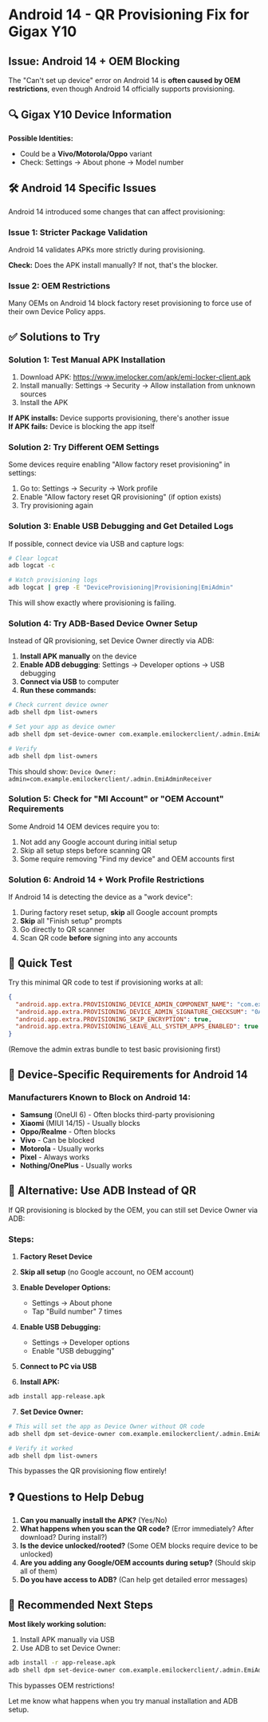 # Android 14 - QR Provisioning Fix for Gigax Y10

## Issue: Android 14 + OEM Blocking

The "Can't set up device" error on Android 14 is **often caused by OEM restrictions**, even though Android 14 officially supports provisioning.

## 🔍 Gigax Y10 Device Information

**Possible Identities:**
- Could be a **Vivo/Motorola/Oppo** variant
- Check: Settings → About phone → Model number

## 🛠️ Android 14 Specific Issues

Android 14 introduced some changes that can affect provisioning:

### Issue 1: Stricter Package Validation

Android 14 validates APKs more strictly during provisioning.

**Check:** Does the APK install manually? If not, that's the blocker.

### Issue 2: OEM Restrictions

Many OEMs on Android 14 block factory reset provisioning to force use of their own Device Policy apps.

## ✅ Solutions to Try

### Solution 1: Test Manual APK Installation

1. Download APK: https://www.imelocker.com/apk/emi-locker-client.apk
2. Install manually: Settings → Security → Allow installation from unknown sources
3. Install the APK

**If APK installs:** Device supports provisioning, there's another issue  
**If APK fails:** Device is blocking the app itself

### Solution 2: Try Different OEM Settings

Some devices require enabling "Allow factory reset provisioning" in settings:

1. Go to: Settings → Security → Work profile
2. Enable "Allow factory reset QR provisioning" (if option exists)
3. Try provisioning again

### Solution 3: Enable USB Debugging and Get Detailed Logs

If possible, connect device via USB and capture logs:

```bash
# Clear logcat
adb logcat -c

# Watch provisioning logs
adb logcat | grep -E "DeviceProvisioning|Provisioning|EmiAdmin"
```

This will show exactly where provisioning is failing.

### Solution 4: Try ADB-Based Device Owner Setup

Instead of QR provisioning, set Device Owner directly via ADB:

1. **Install APK manually** on the device
2. **Enable ADB debugging**: Settings → Developer options → USB debugging
3. **Connect via USB** to computer
4. **Run these commands:**

```bash
# Check current device owner
adb shell dpm list-owners

# Set your app as device owner
adb shell dpm set-device-owner com.example.emilockerclient/.admin.EmiAdminReceiver

# Verify
adb shell dpm list-owners
```

This should show: `Device Owner: admin=com.example.emilockerclient/.admin.EmiAdminReceiver`

### Solution 5: Check for "MI Account" or "OEM Account" Requirements

Some Android 14 OEM devices require you to:
1. Not add any Google account during initial setup
2. Skip all setup steps before scanning QR
3. Some require removing "Find my device" and OEM accounts first

### Solution 6: Android 14 + Work Profile Restrictions

If Android 14 is detecting the device as a "work device":
1. During factory reset setup, **skip** all Google account prompts
2. **Skip** all "Finish setup" prompts
3. Go directly to QR scanner
4. Scan QR code **before** signing into any accounts

## 🧪 Quick Test

Try this minimal QR code to test if provisioning works at all:

```json
{
  "android.app.extra.PROVISIONING_DEVICE_ADMIN_COMPONENT_NAME": "com.example.emilockerclient/.admin.EmiAdminReceiver",
  "android.app.extra.PROVISIONING_DEVICE_ADMIN_SIGNATURE_CHECKSUM": "0A:7D:81:7E:E5:CC:16:DA:41:ED:BB:A8:7A:91:72:64:1C:F0:28:1D:F9:23:CD:E8:11:C0:E1:07:6B:FD:29:D8",
  "android.app.extra.PROVISIONING_SKIP_ENCRYPTION": true,
  "android.app.extra.PROVISIONING_LEAVE_ALL_SYSTEM_APPS_ENABLED": true
}
```

(Remove the admin extras bundle to test basic provisioning first)

## 📱 Device-Specific Requirements for Android 14

### Manufacturers Known to Block on Android 14:
- **Samsung** (OneUI 6) - Often blocks third-party provisioning
- **Xiaomi** (MIUI 14/15) - Usually blocks
- **Oppo/Realme** - Often blocks
- **Vivo** - Can be blocked
- **Motorola** - Usually works
- **Pixel** - Always works
- **Nothing/OnePlus** - Usually works

## 🔧 Alternative: Use ADB Instead of QR

If QR provisioning is blocked by the OEM, you can still set Device Owner via ADB:

### Steps:

1. **Factory Reset Device**

2. **Skip all setup** (no Google account, no OEM account)

3. **Enable Developer Options:**
   - Settings → About phone
   - Tap "Build number" 7 times

4. **Enable USB Debugging:**
   - Settings → Developer options
   - Enable "USB debugging"

5. **Connect to PC via USB**

6. **Install APK:**
```bash
adb install app-release.apk
```

7. **Set Device Owner:**
```bash
# This will set the app as Device Owner without QR code
adb shell dpm set-device-owner com.example.emilockerclient/.admin.EmiAdminReceiver

# Verify it worked
adb shell dpm list-owners
```

This bypasses the QR provisioning flow entirely!

## ❓ Questions to Help Debug

1. **Can you manually install the APK?** (Yes/No)
2. **What happens when you scan the QR code?** (Error immediately? After download? During install?)
3. **Is the device unlocked/rooted?** (Some OEM blocks require device to be unlocked)
4. **Are you adding any Google/OEM accounts during setup?** (Should skip all of them)
5. **Do you have access to ADB?** (Can help get detailed error messages)

## 🎯 Recommended Next Steps

**Most likely working solution:**

1. Install APK manually via USB
2. Use ADB to set Device Owner:
```bash
adb install -r app-release.apk
adb shell dpm set-device-owner com.example.emilockerclient/.admin.EmiAdminReceiver
```

This bypasses OEM restrictions!

Let me know what happens when you try manual installation and ADB setup.

